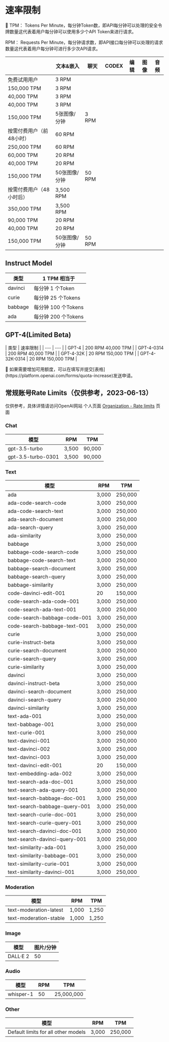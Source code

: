 # 速率限制

<aside>
📖 TPM： Tokens Per Minute，每分钟Token数，即API每分钟可以处理的安全令牌数量这代表着用户每分钟可以使用多少个API Token来进行请求。

RPM： Requests Per Minute，每分钟请求数，即API接口每分钟可以处理的请求数量这代表着用户每分钟可进行多少次API请求。

</aside>

|  | 文本&嵌入 | 聊天 | CODEX | 编辑 | 图像 | 音频 |
| --- | --- | --- | --- | --- | --- | --- |
| 免费试用用户 | 3 RPM
150,000 TPM | 3 RPM
40,000 TPM | 3 RPM
40,000 TPM | 3 RPM
150,000 TPM | 5张图像/分钟 | 3 RPM |
| 按需付费用户（前48小时） | 60 RPM
250,000 TPM | 60 RPM
60,000 TPM | 20 RPM
40,000 TPM | 20 RPM
150,000 TPM | 50张图像/分钟 | 50 RPM |
| 按需付费用户（48小时后） | 3,500 RPM
350,000 TPM | 3,500 RPM
90,000 TPM | 20 RPM
40,000 TPM | 20 RPM
150,000 TPM | 50张图像/分钟 | 50 RPM |

## Instruct Model

| 类型 | 1 TPM 相当于 |
| --- | --- |
| davinci | 每分钟 1 个Token |
| curie | 每分钟 25 个Tokens |
| babbage | 每分钟 100 个Tokens |
| ada | 每分钟 200 个Tokens |

## GPT-4(Limited Beta)

| 
  类型
   | 
  速率限制
   |
| --- | --- |
| GPT-4 | 200 RPM
40,000 TPM |
| GPT-4-0314 | 200 RPM
40,000 TPM |
| GPT-4-32K | 20 RPM
150,000 TPM |
| GPT-4-32K-0314 | 20 RPM
150,000 TPM |

<aside>
📖 如果需要增加可用额度，可以在填写并提交[表格](https://platform.openai.com/forms/quota-increase)发送申请。

</aside>

## 常规账号Rate Limits（仅供参考，2023-06-13）

仅供参考，具体详情请访问OpenAI网站 个人页面 [Organization - Rate limits](https://platform.openai.com/account/rate-limits) 页面

### Chat

| 模型 | RPM | TPM |
| --- | --- | --- |
| gpt-3.5-turbo | 3,500 | 90,000 |
| gpt-3.5-turbo-0301 | 3,500 | 90,000 |

### Text

| 模型 | RPM | TPM |
| --- | --- | --- |
| ada | 3,000 | 250,000 |
| ada-code-search-code | 3,000 | 250,000 |
| ada-code-search-text | 3,000 | 250,000 |
| ada-search-document | 3,000 | 250,000 |
| ada-search-query | 3,000 | 250,000 |
| ada-similarity | 3,000 | 250,000 |
| babbage | 3,000 | 250,000 |
| babbage-code-search-code | 3,000 | 250,000 |
| babbage-code-search-text | 3,000 | 250,000 |
| babbage-search-document | 3,000 | 250,000 |
| babbage-search-query | 3,000 | 250,000 |
| babbage-similarity | 3,000 | 250,000 |
| code-davinci-edit-001 | 20 | 150,000 |
| code-search-ada-code-001 | 3,000 | 250,000 |
| code-search-ada-text-001 | 3,000 | 250,000 |
| code-search-babbage-code-001 | 3,000 | 250,000 |
| code-search-babbage-text-001 | 3,000 | 250,000 |
| curie | 3,000 | 250,000 |
| curie-instruct-beta | 3,000 | 250,000 |
| curie-search-document | 3,000 | 250,000 |
| curie-search-query | 3,000 | 250,000 |
| curie-similarity | 3,000 | 250,000 |
| davinci | 3,000 | 250,000 |
| davinci-instruct-beta | 3,000 | 250,000 |
| davinci-search-document | 3,000 | 250,000 |
| davinci-search-query | 3,000 | 250,000 |
| davinci-similarity | 3,000 | 250,000 |
| text-ada-001 | 3,000 | 250,000 |
| text-babbage-001 | 3,000 | 250,000 |
| text-curie-001 | 3,000 | 250,000 |
| text-davinci-001 | 3,000 | 250,000 |
| text-davinci-002 | 3,000 | 250,000 |
| text-davinci-003 | 3,000 | 250,000 |
| text-davinci-edit-001 | 20 | 150,000 |
| text-embedding-ada-002 | 3,000 | 250,000 |
| text-search-ada-doc-001 | 3,000 | 250,000 |
| text-search-ada-query-001 | 3,000 | 250,000 |
| text-search-babbage-doc-001 | 3,000 | 250,000 |
| text-search-babbage-query-001 | 3,000 | 250,000 |
| text-search-curie-doc-001 | 3,000 | 250,000 |
| text-search-curie-query-001 | 3,000 | 250,000 |
| text-search-davinci-doc-001 | 3,000 | 250,000 |
| text-search-davinci-query-001 | 3,000 | 250,000 |
| text-similarity-ada-001 | 3,000 | 250,000 |
| text-similarity-babbage-001 | 3,000 | 250,000 |
| text-similarity-curie-001 | 3,000 | 250,000 |
| text-similarity-davinci-001 | 3,000 | 250,000 |

### Moderation

| 模型 | RPM | TPM |
| --- | --- | --- |
| text-moderation-latest | 1,000 | 1,250 |
| text-moderation-stable | 1,000 | 1,250 |

### Image

| 模型 | 图片/分钟 |
| --- | --- |
| DALL·E 2 | 50 |

### Audio

| 模型 | RPM | TPM |
| --- | --- | --- |
| whisper-1 | 50 | 25,000,000 |

### Other

| 模型 | RPM | TPM |
| --- | --- | --- |
| Default limits for all other models | 3,000 | 250,000 |